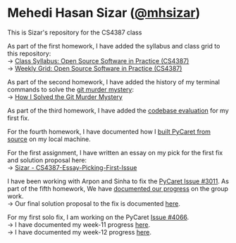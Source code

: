 # Mehedi Hasan Sizar ([@mhsizar](https://github.com/mhsizar))
This is Sizar's repository for the CS4387 class

As part of the first homework, I have added the syllabus and class grid to this repository:  
&rarr; [Class Syllabus: Open Source Software in Practice (CS4387)](https://github.com/bennColl-cs4387/sizar/blob/main/homework/week-3/class_syllabus.md)  
&rarr; [Weekly Grid: Open Source Software in Practice (CS4387)](https://github.com/bennColl-cs4387/sizar/blob/main/homework/week-03/class_schedule.md)  
  
As part of the second homework, I have added the history of my terminal commands to solve the [git murder mystery](https://github.com/nivbend/gitstery):  
&rarr; [How I Solved the Git Murder Mystery](https://github.com/bennColl-cs4387/sizar/blob/main/homework/week-04/gmm_history_sizar.txt) 

As part of the third homework, I have added the [codebase evaluation](https://github.com/bennColl-cs4387/sizar/blob/main/homework/week-05/codbase_evaluation.md) for my first fix. 

For the fourth homework, I have documented how I [built PyCaret from source](https://github.com/bennColl-cs4387/sizar/blob/main/homework/week-06/build_from_source.md) on my local machine.

For the first assignment, I have written an essay on my pick for the first fix and solution proposal here:   
&rarr; [Sizar - CS4387-Essay-Picking-First-Issue](https://docs.google.com/document/d/1y63Nj9xfDUoSn9NVLLc2NCfYrLQRbkg7Me7EKZ3WW9I)

I have been working with Arpon and Sinha to fix the [PyCaret Issue #3011](https://github.com/pycaret/pycaret/issues/3011). As part of the fifth homework, We have [documented our progress](https://github.com/bennColl-cs4387/sizar/blob/main/homework/week-09/group_fix_progress.md) on the group work.   
&rarr; Our final solution proposal to the fix is documented [here](https://github.com/bennColl-cs4387/sizar/blob/main/assignments/group-fix/pycaret-3011/pycaret_3011.md). 

For my first solo fix, I am working on the PyCaret [Issue #4066](https://github.com/pycaret/pycaret/issues/4066).   
&rarr; I have documented my week-11 progress [here](https://github.com/bennColl-cs4387/sizar/blob/main/homework/week-11/week11_progress_report_solo_fix_pycaret_4066.md).   
&rarr; I have documented my week-12 progress [here](https://github.com/bennColl-cs4387/sizar/blob/main/homework/week-12/week12_progress_report_solo_fix_pycaret_4066.md). 

